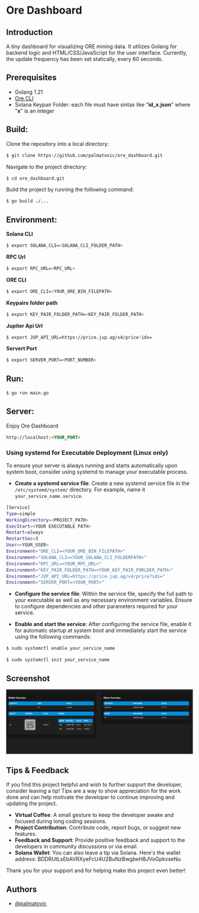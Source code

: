 
# Ore Dashboard



## Introduction

A tiny dashboard for visualizing ORE mining data. It utilizes Golang for backend logic and HTML/CSS/JavaScript for the user interface.
Currently, the update frequency has been set statically, every 60 seconds.

## Prerequisites

- Golang 1.21
- [Ore CLI](https://ore.supply/download)
- Solana Keypair Folder: each file must have sintax like "**id_x.json**" where "**x**" is an integer

## Build:

Clone the repository into a local directory:

```bash
$ git clone https://github.com/palmatovic/ore_dashboard.git
```


Navigate to the project directory:

```bash
$ cd ore_dashboard.git
```

Build the project by running the following command:

```bash
$ go build ./...
```

## Environment:

**Solana CLI**
```bash
$ export SOLANA_CLI=<SOLANA_CLI_FOLDER_PATH>
```

**RPC Url**
```bash
$ export RPC_URL=<RPC_URL>
```
**ORE CLI**
```bash
$ export ORE_CLI=<YOUR_ORE_BIN_FILEPATH>
```

**Keypairs folder path**
```bash
$ export KEY_PAIR_FOLDER_PATH=<KEY_PAIR_FOLDER_PATH>
```
**Jupiter Api Url**
```bash
$ export JUP_API_URL=https://price.jup.ag/v4/price?ids=
```

**Servert Port**
```bash
$ export SERVER_PORT=<PORT_NUMBER>
```

## Run:

```bash
$ go run main.go
```

## Server:
Enjoy Ore Dashboard
``` html
http://localhost:<YOUR_PORT>
```


### Using systemd for Executable Deployment (Linux only)

To ensure your server is always running and starts automatically upon system boot, consider using systemd to manage your executable process.

 * **Create a systemd service file**:
   Create a new systemd service file in the `/etc/systemd/system/` directory. For example, name it `your_service_name.service`.

```bash
[Service]
Type=simple
WorkingDirectory=<PROJECT_PATH>
ExecStart=<YOUR EXECUTABLE PATH>
Restart=always
RestartSec=3
User=<YOUR_USER>
Environment="ORE_CLI=<YOUR_ORE_BIN_FILEPATH>"
Environment="SOLANA_CLI=<YOUR_SOLANA_CLI_FOLDERPATH>"
Environment="RPC_URL=<YOUR_RPC_URL>"
Environment="KEY_PAIR_FOLDER_PATH=<YOUR_KEY_PAIR_FORLDER_PATH>"
Environment="JUP_API_URL=https://price.jup.ag/v4/price?ids="
Environment="SERVER_PORT=<YOUR_PORT>"
```

 * **Configure the service file**:
   Within the service file, specify the full path to your executable as well as any necessary environment variables. Ensure to configure dependencies and other parameters required for your service.

 * **Enable and start the service**:
   After configuring the service file, enable it for automatic startup at system boot and immediately start the service using the following commands:
```bash
$ sudo systemctl enable your_service_name
```
```bash
$ sudo systemctl init your_service_name
```

## Screenshot

![UI](ui.png)


## Tips & Feedback

If you find this project helpful and wish to further support the developer, consider leaving a tip! Tips are a way to show appreciation for the work done and can help motivate the developer to continue improving and updating the project.

- **Virtual Coffee**: A small gesture to keep the developer awake and focused during long coding sessions.
- **Project Contribution**: Contribute code, report bugs, or suggest new features.
- **Feedback and Support**: Provide positive feedback and support to the developers in community discussions or via email.
- **Solana Wallet**: You can also leave a tip via Solana. Here's the wallet address: BDDRUtLsEbAVRXyeFcU4U2BuNzBwgbeH8JVoGpkxseNu

Thank you for your support and for helping make this project even better!

## Authors

- [@palmatovic](https://www.github.com/palmatovic)
